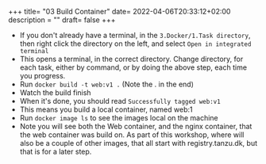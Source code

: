+++
title= "03 Build Container"
date= 2022-04-06T20:33:12+02:00
description = ""
draft= false
+++

- If you don't already have a terminal, in the `3.Docker/1.Task directory`, then right click the directory on the left, and select `Open in integrated terminal`
- This opens a terminal, in the correct directory. Change directory, for each task, either by command, or by doing the above step, each time you progress.
- Run `docker build -t web:v1 .` (Note the . in the end)
- Watch the build finish
- When it's done, you should read `Successfully tagged web:v1`
- This means you build a local container, named web:1
- Run `docker image ls` to see the images local on the machine
- Note you will see both the Web container, and the nginx container, that the web container was build on. As part of this workshop, where will also be a couple of other images, that all start with registry.tanzu.dk, but that is for a later step.
